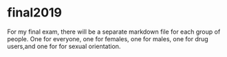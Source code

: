 # final2019
For my final exam, there will be a separate markdown file for each group of people. One for everyone, one for females, one for males, 
one for drug users,and  one for for sexual orientation. 
